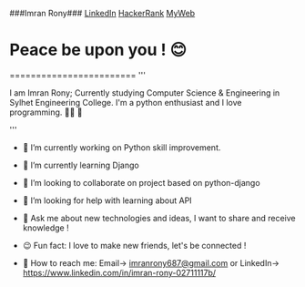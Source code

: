 ###Imran Rony###
[LinkedIn](https://www.linkedin.com/in/imran-rony-02711117b/)  [HackerRank](https://www.hackerrank.com/Morphin)  [MyWeb](https://sites.google.com/view/imranrony)

# Peace be upon you ! 😊
========================
'''
<p>I am Imran Rony; Currently studying Computer Science & Engineering in Sylhet Engineering College. I'm a python enthusiast and I love programming. 🧗‍♂️ 👋</p>
'''

- 🔭 I’m currently working on Python skill improvement.
- 🌱 I’m currently learning Django
- 👯 I’m looking to collaborate on project based on python-django
- 🤝 I’m looking for help with learning about API
- 💬 Ask me about new technologies and ideas, I want to share and receive knowledge !
- 😉 Fun fact: I love to make new friends, let's be connected !

- 🤙 How to reach me: Email-> imranrony687@gmail.com  or LinkedIn-> https://www.linkedin.com/in/imran-rony-02711117b/
